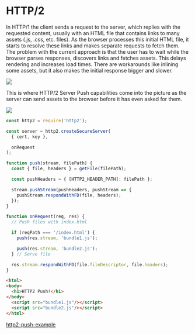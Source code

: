 # HTTP/2

In HTTP/1 the client sends a request to the server, which replies with the requested content, usually with an HTML file that contains links to many assets (.js, .css, etc. files). As the browser processes this initial HTML file, it starts to resolve these links and makes separate requests to fetch them. The problem with the current approach is that the user has to wait while the browser parses responses, discovers links and fetches assets. This delays rendering and increases load times. There are workarounds like inlining some assets, but it also makes the initial response bigger and slower.

![](https://blog-assets.risingstack.com/2017/08/http_1-in-nodejs.png)

This is where HTTP/2 Server Push capabilities come into the picture as the server can send assets to the browser before it has even asked for them.

![](https://blog-assets.risingstack.com/2017/08/http2-in-nodejs.png)

```js
const http2 = require('http2');

const server = http2.createSecureServer(
  { cert, key },

  onRequest
);

function push(stream, filePath) {
  const { file, headers } = getFile(filePath);

  const pushHeaders = { [HTTP2_HEADER_PATH]: filePath };

  stream.pushStream(pushHeaders, pushStream => {
    pushStream.respondWithFD(file, headers);
  });
}

function onRequest(req, res) {
  // Push files with index.html

  if (reqPath === '/index.html') {
    push(res.stream, 'bundle1.js');

    push(res.stream, 'bundle2.js');
  } // Serve file

  res.stream.respondWithFD(file.fileDescriptor, file.headers);
}
```

```html
<html>
<body>
  <h1>HTTP2 Push!</h1>
</body>
  <script src="bundle1.js"/></script>
  <script src="bundle2.js"/></script>
</html>
```

[http2-push-example](https://github.com/RisingStack/http2-push-example)
